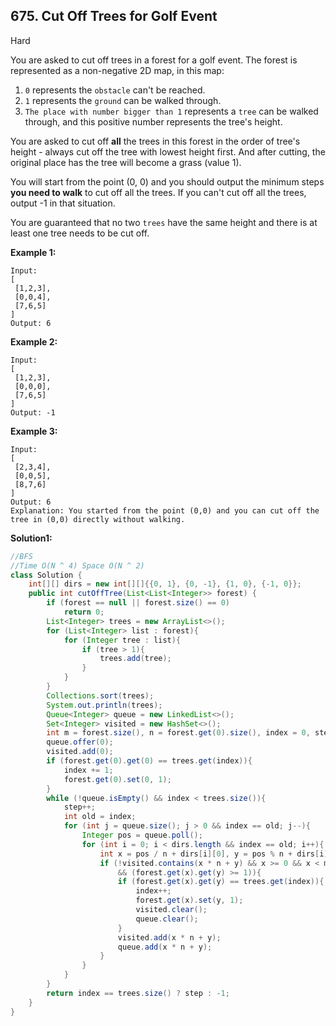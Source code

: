 ## 675. Cut Off Trees for Golf Event

Hard

You are asked to cut off trees in a forest for a golf event. The forest is represented as a non-negative 2D map, in this map:

1. `0` represents the `obstacle` can't be reached.
2. `1` represents the `ground` can be walked through.
3. `The place with number bigger than 1` represents a `tree` can be walked through, and this positive number represents the tree's height.

 

You are asked to cut off **all** the trees in this forest in the order of tree's height - always cut off the tree with lowest height first. And after cutting, the original place has the tree will become a grass (value 1).

You will start from the point (0, 0) and you should output the minimum steps **you need to walk** to cut off all the trees. If you can't cut off all the trees, output -1 in that situation.

You are guaranteed that no two `trees` have the same height and there is at least one tree needs to be cut off.

**Example 1:**

```
Input: 
[
 [1,2,3],
 [0,0,4],
 [7,6,5]
]
Output: 6
```

 

**Example 2:**

```
Input: 
[
 [1,2,3],
 [0,0,0],
 [7,6,5]
]
Output: -1
```

 

**Example 3:**

```
Input: 
[
 [2,3,4],
 [0,0,5],
 [8,7,6]
]
Output: 6
Explanation: You started from the point (0,0) and you can cut off the tree in (0,0) directly without walking.
```

**Solution1:**

```java
//BFS
//Time O(N ^ 4) Space O(N ^ 2)
class Solution {
    int[][] dirs = new int[][]{{0, 1}, {0, -1}, {1, 0}, {-1, 0}};
    public int cutOffTree(List<List<Integer>> forest) {
        if (forest == null || forest.size() == 0)
            return 0;
        List<Integer> trees = new ArrayList<>();
        for (List<Integer> list : forest){
            for (Integer tree : list){
                if (tree > 1){
                    trees.add(tree);
                }
            }
        }
        Collections.sort(trees);
        System.out.println(trees);
        Queue<Integer> queue = new LinkedList<>();
        Set<Integer> visited = new HashSet<>();
        int m = forest.size(), n = forest.get(0).size(), index = 0, step = 0;
        queue.offer(0);
        visited.add(0);
        if (forest.get(0).get(0) == trees.get(index)){
            index += 1;
            forest.get(0).set(0, 1);
        }
        while (!queue.isEmpty() && index < trees.size()){
            step++;
            int old = index;
            for (int j = queue.size(); j > 0 && index == old; j--){
                Integer pos = queue.poll();
                for (int i = 0; i < dirs.length && index == old; i++){
                    int x = pos / n + dirs[i][0], y = pos % n + dirs[i][1];
                    if (!visited.contains(x * n + y) && x >= 0 && x < m && y >= 0 && y < n
                        && (forest.get(x).get(y) >= 1)){
                        if (forest.get(x).get(y) == trees.get(index)){
                            index++;
                            forest.get(x).set(y, 1);
                            visited.clear();
                            queue.clear();
                        }
                        visited.add(x * n + y);
                        queue.add(x * n + y);
                    }
                }
            }   
        }
        return index == trees.size() ? step : -1;
    }
}
```



